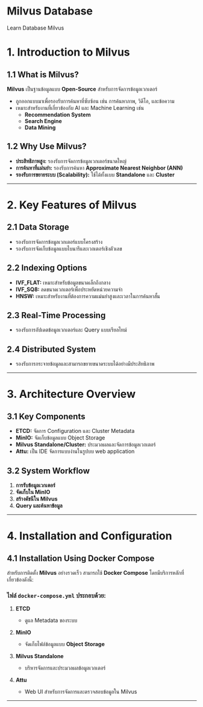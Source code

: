 # Milvus Database
Learn Database Milvus

# 1. Introduction to Milvus

## 1.1 What is Milvus?
**Milvus** เป็นฐานข้อมูลแบบ **Open-Source** สำหรับการจัดการข้อมูลเวกเตอร์  
- ถูกออกแบบมาเพื่อรองรับการค้นหาที่ซับซ้อน เช่น การค้นหาภาพ, วิดีโอ, และข้อความ  
- เหมาะสำหรับงานที่เกี่ยวข้องกับ AI และ Machine Learning เช่น  
   - **Recommendation System**  
   - **Search Engine**  
   - **Data Mining**

## 1.2 Why Use Milvus?
- **ประสิทธิภาพสูง:** รองรับการจัดการข้อมูลเวกเตอร์ขนาดใหญ่  
- **การค้นหาที่แม่นยำ:** รองรับการค้นหา **Approximate Nearest Neighbor (ANN)**  
- **รองรับการขยายระบบ (Scalability):** ใช้ได้ทั้งแบบ **Standalone** และ **Cluster**  

---

# 2. Key Features of Milvus

## 2.1 Data Storage
- รองรับการจัดการข้อมูลเวกเตอร์แบบโครงสร้าง  
- รองรับการจัดเก็บข้อมูลแบบไบนารีและเวกเตอร์เชิงตัวเลข  

## 2.2 Indexing Options
- **IVF_FLAT:** เหมาะสำหรับข้อมูลขนาดเล็กถึงกลาง  
- **IVF_SQ8:** ลดขนาดเวกเตอร์เพื่อประหยัดหน่วยความจำ  
- **HNSW:** เหมาะสำหรับงานที่ต้องการความแม่นยำสูงและเวลาในการค้นหาสั้น  

## 2.3 Real-Time Processing
- รองรับการอัปเดตข้อมูลเวกเตอร์และ Query แบบเรียลไทม์  

## 2.4 Distributed System
- รองรับการกระจายข้อมูลและสามารถขยายขนาดระบบได้อย่างมีประสิทธิภาพ  

---

# 3. Architecture Overview

## 3.1 Key Components
- **ETCD:** จัดการ Configuration และ Cluster Metadata  
- **MinIO:** จัดเก็บข้อมูลแบบ Object Storage  
- **Milvus Standalone/Cluster:** ประมวลผลและจัดการข้อมูลเวกเตอร์
- **Attu:** เป็น IDE จัดการแบบง่านในรูปบบ web application  

## 3.2 System Workflow
1. **การรับข้อมูลเวกเตอร์**  
2. **จัดเก็บใน MinIO**  
3. **สร้างดัชนีใน Milvus**  
4. **Query และค้นหาข้อมูล**

---

# 4. Installation and Configuration

## 4.1 Installation Using Docker Compose

สำหรับการติดตั้ง **Milvus** อย่างรวดเร็ว สามารถใช้ **Docker Compose** โดยมีบริการหลักที่เกี่ยวข้องดังนี้:

### **ไฟล์ `docker-compose.yml` ประกอบด้วย:**

1. **ETCD**  
   - ดูแล Metadata ของระบบ  

2. **MinIO**  
   - จัดเก็บไฟล์ข้อมูลแบบ **Object Storage**  

3. **Milvus Standalone**  
   - บริหารจัดการและประมวลผลข้อมูลเวกเตอร์  

4. **Attu**  
   - Web UI สำหรับการจัดการและตรวจสอบข้อมูลใน Milvus  

---
